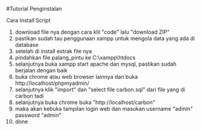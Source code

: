 #Tutorial Penginstalan 

  Cara Install Script 
1. download file nya dengan cara klil "code" lalu "download ZIP"
2. pastikan sudah tau penggunaan xampp untuk mengola data yang ada di database
3. setelah di install extrak file nya
4. pindahkan file palang_pintu ke C:\xampp\htdocs
5. selanjutnya buka xampp start apache dan mysql, pastikan sudah berjalan dengan baik
6. buka chrome atau web browser lainnya dan buka http://localhost/phpmyadmin/
7. selanjutnya klik "import" dan "select file carbon.sql" dari file yang di carbon tadi
8. selanjutnya buka chrome buka "http://localhost/carbon"
9. maka akan kebuka tampilan login web dan masukan username "admin" password "admin"
10. done
